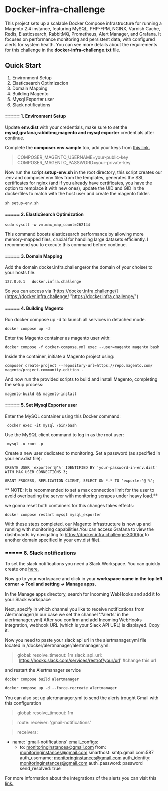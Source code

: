 
# Docker-infra-challenge

This project sets up a scalable Docker Compose infrastructure for running a Magento 2.4 instance, featuring MySQL, PHP-FPM, NGINX, Varnish Cache, Redis, Elasticsearch, RabbitMQ, Prometheus, Alert Manager, and Grafana. It focuses on performance monitoring and persistent data, with configured alerts for system health. You can see more details about the requirements for this challenge in the **docker-infra-challenge.txt** file.

## Quick Start

1. Environment Setup
2. Elasticsearch Optimizacion
3. Domain Mapping
4. Building Magento
5. Mysql Exporter user
6. Slack notifications

####  ===== 1. Environment Setup

 Update **env.dist** with your credentials, make sure to set the **mysql,grafana,rabbitmq,magento and mysql exporter** credentials after continue.
 
Complete the **composer.env.sample** too, add your keys from [this link.](https://commercemarketplace.adobe.com/customer/accessKeys/ "this link.")

> COMPOSER_MAGENTO_USERNAME=your-public-key
COMPOSER_MAGENTO_PASSWORD=your-private-key

Now run the script **setup-env.sh** in the root directory, this script creates our .env and composer.env files from the templates, generates the SSL certificates for nginx (and if you already have certificates, you have the option to remplace it with new ones), update the UID and GID in the dockerfiles to match with the host user and create the magento folder.

```shell
sh setup-env.sh
```

####  ===== 2. ElasticSearch Optimization

```shell
sudo sysctl -w vm.max_map_count=262144
```
This command boosts elasticsearch performance by allowing more memory-mapped files, crucial for handling large 	datasets efficiently. I recommend you to execute this command before continue.

####  ===== 3. Domain Mapping
 
 Add the domain docker.infra.challenge(or the domain of your choise) to your hosts file.

```shell
127.0.0.1   docker.infra.challenge
```
So you can access via [https://docker.infra.challenge/](https://docker.infra.challenge/ "https://docker.infra.challenge/")

####  ===== 4. Building Magento

Run docker compose up -d to launch all services in detached mode.
```shell
docker compose up -d
```

Enter the Magento container as magento user with:

```shell
docker compose -f docker-compose.yml exec --user=magento magento bash 
```

Inside the container, initiate a Magento project using:

```shell
composer create-project --repository-url=https://repo.magento.com/ magento/project-community-edition .
```
And now run the provided scripts to build and install Magento, completing the setup process:

```shell
magento-build && magento-install
```

####  ===== 5. Set Mysql Exporter user

Enter the MySQL container using this Docker command:

   ```shell
	docker exec -it mysql /bin/bash 
```

Use the MySQL client command to log in as the root user: 
   ```shell
	mysql -u root -p
```
Create a new user dedicated to monitoring. Set a password (as specified in your env.dist file):

   ```shell
 CREATE USER 'exporter'@'%' IDENTIFIED BY 'your-password-in-env.dist' WITH MAX_USER_CONNECTIONS 3;
```
   ```shell
 GRANT PROCESS, REPLICATION CLIENT, SELECT ON *.* TO 'exporter'@'%';
```
**  NOTE: It is recommended to set a max connection limit for the user to avoid overloading the server with monitoring scrapes under heavy load.**

we gonna reset both containers for this changes takes effects:
   ```shell
docker compose restart mysql mysql_exporter
```
With these steps completed, our Magento infrastructure is now up and running with monitoring capabilities.You can access Grafana to view the dashboards by navigating to https://docker.infra.challenge:3000(or to another domain specified in your env.dist file).

###  ===== 6. Slack notifications

To set the slack notifications you need a Slack Workspace. You can quickly create one [here.](https://slack.com/create "here.")


Now go to your workspace and click in your **workspace name in the top left corner -> Tool and setting -> Manage apps.**

In the Manage apps directory, search for Incoming WebHooks and add it to your Slack workspace

Next, specify in which channel you like to receive notifications from Alertmanager(In our case we set the channel '#alerts' in the alertmanager.yml) After you confirm and add Incoming WebHooks integration, webhook URL (which is your Slack API URL) is displayed. Copy it.

Now you need to paste your slack api url in the alertmanager.yml file located in /docker/alertmanager/alertmanager.yml:

> global:
  resolve_timeout: 1m
  slack_api_url: 'https://hooks.slack.com/services/rest/of/your/url' #change this url

and restart the Alertmanager service
   ```shell
docker compose build alertmanager
```

   ```shell
docker compose up -d --force-recreate alertmanager
```


You can also set up alertmanager.yml to send the alerts trought Gmail with this configuration


>global:
  resolve_timeout: 1m

>route:
  receiver: 'gmail-notifications'

>receivers:
- name: 'gmail-notifications'
  email_configs:
  - to: monitoringinstances@gmail.com
    from: monitoringinstances@gmail.com
    smarthost: smtp.gmail.com:587
    auth_username: monitoringinstances@gmail.com
    auth_identity: monitoringinstances@gmail.com
    auth_password: password
    send_resolved: true


For more information about the integrations of the alerts you can visit this [link.](https://grafana.com/blog/2020/02/25/step-by-step-guide-to-setting-up-prometheus-alertmanager-with-slack-pagerduty-and-gmail/ "link.")